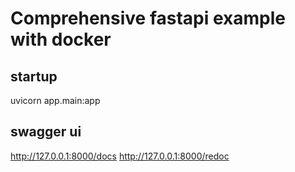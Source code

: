 # Comprehensive fastapi example with docker

## startup

uvicorn app.main:app

## swagger ui

<http://127.0.0.1:8000/docs>
<http://127.0.0.1:8000/redoc>
